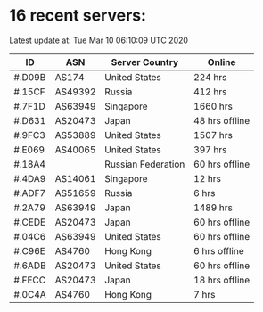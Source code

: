 # 16 recent servers:

Latest update at: Tue Mar 10 06:10:09 UTC 2020

| ID | ASN | Server Country | Online |
| -- | --- | -------------- | ------ |
| #.D09B | AS174 | United States | 224 hrs |
| #.15CF | AS49392 | Russia | 412 hrs |
| #.7F1D | AS63949 | Singapore | 1660 hrs |
| #.D631 | AS20473 | Japan | 48 hrs offline |
| #.9FC3 | AS53889 | United States | 1507 hrs |
| #.E069 | AS40065 | United States | 397 hrs |
| #.18A4 |  | Russian Federation | 60 hrs offline |
| #.4DA9 | AS14061 | Singapore | 12 hrs |
| #.ADF7 | AS51659 | Russia | 6 hrs |
| #.2A79 | AS63949 | Japan | 1489 hrs |
| #.CEDE | AS20473 | Japan | 60 hrs offline |
| #.04C6 | AS63949 | United States | 60 hrs offline |
| #.C96E | AS4760 | Hong Kong | 6 hrs offline |
| #.6ADB | AS20473 | United States | 60 hrs offline |
| #.FECC | AS20473 | Japan | 18 hrs offline |
| #.0C4A | AS4760 | Hong Kong | 7 hrs |

